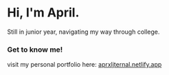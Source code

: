 # Hi, I'm April.

Still in junior year, navigating my way through college.

### Get to know me!
visit my personal portfolio here: [aprxljternal.netlify.app](https://aprxljternal.netlify.app)
